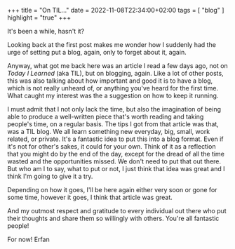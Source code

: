+++
title = "On TIL..."
date = 2022-11-08T22:34:00+02:00
tags = [ "blog" ]
highlight = "true"
+++

It's been a while, hasn't it?

Looking back at the first post makes me wonder how I suddenly had the urge of setting put a blog, again, only to forget about it, again.

Anyway, what got me back here was an article I read a few days ago, not on _Today I Learned_ (aka TIL), but on blogging, again. Like a lot of other posts, 
this was also talking about how important and good it is to have a blog, which is not really unheard of, or anything you've heard for the first time. What caught my 
interest was the a suggestion on how to keep it running.

I must admit that I not only lack the time, but also the imagination of being able to produce a well-written piece that's worth reading and taking people's time, on a regular basis. 
The tips I got from that article was that, was a TIL blog. We all learn something new everyday, big, small, work related, or private. It's a fantastic idea to put this into a blog format. 
Even if it's not for other's sakes, it could for your own. Think of it as a reflection that you might do by the end of the day, except for the dread of all the time wasted and the opportunities missed. We don't need to put that out there. But who am I to say, what to put or not, I just think that idea was great and I think I'm going to give it a try.

Depending on how it goes, I'll be here again either very soon or gone for some time, however it goes, I think that article was great.

And my outmost respect and gratitude to every individual out there who put their thoughts and share them so willingly with others. You're all fantastic people!

For now!
Erfan

